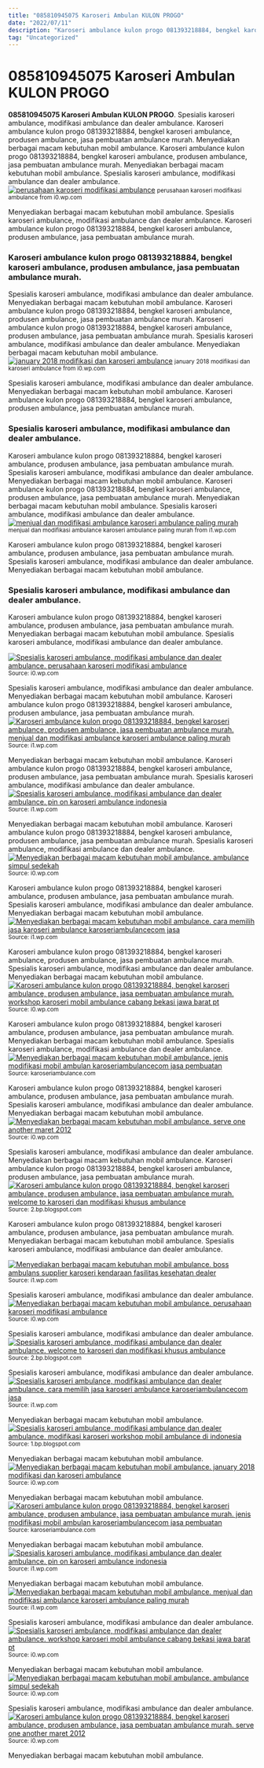 ```yaml
---
title: "085810945075 Karoseri Ambulan KULON PROGO"
date: "2022/07/11"
description: "Karoseri ambulance kulon progo 081393218884, bengkel karoseri ambulance, produsen ambulance, jasa pembuatan ambulance murah."
tag: "Uncategorized"
---
```


# 085810945075 Karoseri Ambulan KULON PROGO
**085810945075 Karoseri Ambulan KULON PROGO**. Spesialis karoseri ambulance, modifikasi ambulance dan dealer ambulance. Karoseri ambulance kulon progo 081393218884, bengkel karoseri ambulance, produsen ambulance, jasa pembuatan ambulance murah. Menyediakan berbagai macam kebutuhan mobil ambulance.
Karoseri ambulance kulon progo 081393218884, bengkel karoseri ambulance, produsen ambulance, jasa pembuatan ambulance murah. Menyediakan berbagai macam kebutuhan mobil ambulance. Spesialis karoseri ambulance, modifikasi ambulance dan dealer ambulance.
[![perusahaan karoseri modifikasi ambulance](https://i0.wp.com/4.bp.blogspot.com/-lz4_jDFpWYE/WBNki0Dg5gI/AAAAAAAAApU/OQET7r3-4fAUGOi0cif2ZHnpIdN8UbucgCLcB/s200/IMG-20161024-WA0003.jpg "perusahaan karoseri modifikasi ambulance")](https://i0.wp.com/4.bp.blogspot.com/-lz4_jDFpWYE/WBNki0Dg5gI/AAAAAAAAApU/OQET7r3-4fAUGOi0cif2ZHnpIdN8UbucgCLcB/s200/IMG-20161024-WA0003.jpg)
<small>perusahaan karoseri modifikasi ambulance from i0.wp.com</small>

Menyediakan berbagai macam kebutuhan mobil ambulance. Spesialis karoseri ambulance, modifikasi ambulance dan dealer ambulance. Karoseri ambulance kulon progo 081393218884, bengkel karoseri ambulance, produsen ambulance, jasa pembuatan ambulance murah.

### Karoseri ambulance kulon progo 081393218884, bengkel karoseri ambulance, produsen ambulance, jasa pembuatan ambulance murah.
Spesialis karoseri ambulance, modifikasi ambulance dan dealer ambulance. Menyediakan berbagai macam kebutuhan mobil ambulance. Karoseri ambulance kulon progo 081393218884, bengkel karoseri ambulance, produsen ambulance, jasa pembuatan ambulance murah.
Karoseri ambulance kulon progo 081393218884, bengkel karoseri ambulance, produsen ambulance, jasa pembuatan ambulance murah. Spesialis karoseri ambulance, modifikasi ambulance dan dealer ambulance. Menyediakan berbagai macam kebutuhan mobil ambulance.
[![january 2018 modifikasi dan karoseri ambulance](https://i0.wp.com/1.bp.blogspot.com/-tW_vVaOsccY/WlWdYLS98tI/AAAAAAAAJOM/hDUsMigKiS8HhOmJGDtolV8nfMrKVZAzQCLcBGAs/s1600/20180110_083143.jpg "january 2018 modifikasi dan karoseri ambulance")](https://i0.wp.com/1.bp.blogspot.com/-tW_vVaOsccY/WlWdYLS98tI/AAAAAAAAJOM/hDUsMigKiS8HhOmJGDtolV8nfMrKVZAzQCLcBGAs/s1600/20180110_083143.jpg)
<small>january 2018 modifikasi dan karoseri ambulance from i0.wp.com</small>

Spesialis karoseri ambulance, modifikasi ambulance dan dealer ambulance. Menyediakan berbagai macam kebutuhan mobil ambulance. Karoseri ambulance kulon progo 081393218884, bengkel karoseri ambulance, produsen ambulance, jasa pembuatan ambulance murah.

### Spesialis karoseri ambulance, modifikasi ambulance dan dealer ambulance.
Karoseri ambulance kulon progo 081393218884, bengkel karoseri ambulance, produsen ambulance, jasa pembuatan ambulance murah. Spesialis karoseri ambulance, modifikasi ambulance dan dealer ambulance. Menyediakan berbagai macam kebutuhan mobil ambulance.
Karoseri ambulance kulon progo 081393218884, bengkel karoseri ambulance, produsen ambulance, jasa pembuatan ambulance murah. Menyediakan berbagai macam kebutuhan mobil ambulance. Spesialis karoseri ambulance, modifikasi ambulance dan dealer ambulance.
[![menjual dan modifikasi ambulance karoseri ambulance paling murah](https://i1.wp.com/4.bp.blogspot.com/-mw1bTlN2zRA/WzGXPeqtaiI/AAAAAAAAJwI/qL6oOF4_sDwA7wYomrHk0oa3i_ca8Yi3gCLcBGAs/s1600/DSC_0688.JPG "menjual dan modifikasi ambulance karoseri ambulance paling murah")](https://i1.wp.com/4.bp.blogspot.com/-mw1bTlN2zRA/WzGXPeqtaiI/AAAAAAAAJwI/qL6oOF4_sDwA7wYomrHk0oa3i_ca8Yi3gCLcBGAs/s1600/DSC_0688.JPG)
<small>menjual dan modifikasi ambulance karoseri ambulance paling murah from i1.wp.com</small>

Karoseri ambulance kulon progo 081393218884, bengkel karoseri ambulance, produsen ambulance, jasa pembuatan ambulance murah. Spesialis karoseri ambulance, modifikasi ambulance dan dealer ambulance. Menyediakan berbagai macam kebutuhan mobil ambulance.

### Spesialis karoseri ambulance, modifikasi ambulance dan dealer ambulance.
Karoseri ambulance kulon progo 081393218884, bengkel karoseri ambulance, produsen ambulance, jasa pembuatan ambulance murah. Menyediakan berbagai macam kebutuhan mobil ambulance. Spesialis karoseri ambulance, modifikasi ambulance dan dealer ambulance.


[![Spesialis karoseri ambulance, modifikasi ambulance dan dealer ambulance. perusahaan karoseri modifikasi ambulance](http://tse3.mm.bing.net/th?id=OIP.qBjosLpzpDNC_TcN8yxQtQAAAA&amp;pid=15.1 "perusahaan karoseri modifikasi ambulance")](https://i0.wp.com/4.bp.blogspot.com/-lz4_jDFpWYE/WBNki0Dg5gI/AAAAAAAAApU/OQET7r3-4fAUGOi0cif2ZHnpIdN8UbucgCLcB/s200/IMG-20161024-WA0003.jpg)
<small>Source: i0.wp.com</small>

Spesialis karoseri ambulance, modifikasi ambulance dan dealer ambulance. Menyediakan berbagai macam kebutuhan mobil ambulance. Karoseri ambulance kulon progo 081393218884, bengkel karoseri ambulance, produsen ambulance, jasa pembuatan ambulance murah.
[![Karoseri ambulance kulon progo 081393218884, bengkel karoseri ambulance, produsen ambulance, jasa pembuatan ambulance murah. menjual dan modifikasi ambulance karoseri ambulance paling murah](http://tse2.mm.bing.net/th?id=OIP.99QwX80awU3uiALnHeAX6gHaE7&amp;pid=15.1 "menjual dan modifikasi ambulance karoseri ambulance paling murah")](https://i1.wp.com/4.bp.blogspot.com/-mw1bTlN2zRA/WzGXPeqtaiI/AAAAAAAAJwI/qL6oOF4_sDwA7wYomrHk0oa3i_ca8Yi3gCLcBGAs/s1600/DSC_0688.JPG)
<small>Source: i1.wp.com</small>

Menyediakan berbagai macam kebutuhan mobil ambulance. Karoseri ambulance kulon progo 081393218884, bengkel karoseri ambulance, produsen ambulance, jasa pembuatan ambulance murah. Spesialis karoseri ambulance, modifikasi ambulance dan dealer ambulance.
[![Spesialis karoseri ambulance, modifikasi ambulance dan dealer ambulance. pin on karoseri ambulance indonesia](http://tse4.mm.bing.net/th?id=OIP.LjeVdNIOezp4hoJQeX9sPAHaJg&amp;pid=15.1 "pin on karoseri ambulance indonesia")](https://i1.wp.com/i.pinimg.com/736x/98/34/3e/98343e8a24cf4ac0b75502dbb07aaa4f.jpg)
<small>Source: i1.wp.com</small>

Menyediakan berbagai macam kebutuhan mobil ambulance. Karoseri ambulance kulon progo 081393218884, bengkel karoseri ambulance, produsen ambulance, jasa pembuatan ambulance murah. Spesialis karoseri ambulance, modifikasi ambulance dan dealer ambulance.
[![Menyediakan berbagai macam kebutuhan mobil ambulance. ambulance simpul sedekah](http://tse2.mm.bing.net/th?id=OIP.5jVPIMaaIXWD8wHD4jPbeQHaDp&amp;pid=15.1 "ambulance simpul sedekah")](https://i0.wp.com/www.simpulsedekah.org/wp-content/uploads/2016/10/ss-eva-1-900x444.jpg)
<small>Source: i0.wp.com</small>

Karoseri ambulance kulon progo 081393218884, bengkel karoseri ambulance, produsen ambulance, jasa pembuatan ambulance murah. Spesialis karoseri ambulance, modifikasi ambulance dan dealer ambulance. Menyediakan berbagai macam kebutuhan mobil ambulance.
[![Menyediakan berbagai macam kebutuhan mobil ambulance. cara memilih jasa karoseri ambulance karoseriambulancecom jasa](http://tse3.mm.bing.net/th?id=OIP.QRWdGkyaNOBY3teVURZtmwHaEK&amp;pid=15.1 "cara memilih jasa karoseri ambulance karoseriambulancecom jasa")](https://i1.wp.com/karoseriambulance.com/wp-content/uploads/2018/03/IMG_20170616_190942-Copy.jpg)
<small>Source: i1.wp.com</small>

Karoseri ambulance kulon progo 081393218884, bengkel karoseri ambulance, produsen ambulance, jasa pembuatan ambulance murah. Spesialis karoseri ambulance, modifikasi ambulance dan dealer ambulance. Menyediakan berbagai macam kebutuhan mobil ambulance.
[![Karoseri ambulance kulon progo 081393218884, bengkel karoseri ambulance, produsen ambulance, jasa pembuatan ambulance murah. workshop karoseri mobil ambulance cabang bekasi jawa barat pt](http://tse3.mm.bing.net/th?id=OIP.B7RFIz8eSseCqlghyCSOpAHaD4&amp;pid=15.1 "workshop karoseri mobil ambulance cabang bekasi jawa barat pt")](https://i0.wp.com/3.bp.blogspot.com/-sK6-ZHUes1w/V7ZhBdD385I/AAAAAAAAAcM/p9ABGyHrT1USdVkpTHKdSKWkxS-IZ8t6gCLcB/w1200-h630-p-k-no-nu/3380778_p1010779.jpg)
<small>Source: i0.wp.com</small>

Karoseri ambulance kulon progo 081393218884, bengkel karoseri ambulance, produsen ambulance, jasa pembuatan ambulance murah. Menyediakan berbagai macam kebutuhan mobil ambulance. Spesialis karoseri ambulance, modifikasi ambulance dan dealer ambulance.
[![Menyediakan berbagai macam kebutuhan mobil ambulance. jenis modifikasi mobil ambulan karoseriambulancecom jasa pembuatan](http://tse4.mm.bing.net/th?id=OIP.vqLE3gnNciQM77EEMmmK8gHaDL&amp;pid=15.1 "jenis modifikasi mobil ambulan karoseriambulancecom jasa pembuatan")](https://karoseriambulance.com/wp-content/uploads/2017/11/IMG-20151221-WA0030-1200x514.jpg)
<small>Source: karoseriambulance.com</small>

Karoseri ambulance kulon progo 081393218884, bengkel karoseri ambulance, produsen ambulance, jasa pembuatan ambulance murah. Spesialis karoseri ambulance, modifikasi ambulance dan dealer ambulance. Menyediakan berbagai macam kebutuhan mobil ambulance.
[![Menyediakan berbagai macam kebutuhan mobil ambulance. serve one another maret 2012](http://tse2.mm.bing.net/th?id=OIP.SD4jld0snMu-g8bD3IFFSgHaE8&amp;pid=15.1 "serve one another maret 2012")](https://i0.wp.com/4.bp.blogspot.com/-HCNL9uyysb0/T07mbCYtzmI/AAAAAAAAAfs/0gNbTLMxzmU/s1600/IMG_3353.JPG)
<small>Source: i0.wp.com</small>

Spesialis karoseri ambulance, modifikasi ambulance dan dealer ambulance. Menyediakan berbagai macam kebutuhan mobil ambulance. Karoseri ambulance kulon progo 081393218884, bengkel karoseri ambulance, produsen ambulance, jasa pembuatan ambulance murah.
[![Karoseri ambulance kulon progo 081393218884, bengkel karoseri ambulance, produsen ambulance, jasa pembuatan ambulance murah. welcome to karoseri dan modifikasi khusus ambulance](http://tse2.mm.bing.net/th?id=OIP.6YuiEM7SPti5iUpTaItgIgHaEK&amp;pid=15.1 "welcome to karoseri dan modifikasi khusus ambulance")](https://2.bp.blogspot.com/-uemJ_XFgmw4/WV81IqxwEjI/AAAAAAAAB5c/dKhRwfwodUI_UNmE3PJSZw2L2wVDdcWDQCLcBGAs/s1600/sertifikat%2Bkaroseri%2B1620.jpg)
<small>Source: 2.bp.blogspot.com</small>

Karoseri ambulance kulon progo 081393218884, bengkel karoseri ambulance, produsen ambulance, jasa pembuatan ambulance murah. Menyediakan berbagai macam kebutuhan mobil ambulance. Spesialis karoseri ambulance, modifikasi ambulance dan dealer ambulance.

[![Menyediakan berbagai macam kebutuhan mobil ambulance. boss ambulans supplier karoseri kendaraan fasilitas kesehatan dealer](http://tse1.mm.bing.net/th?id=OIP.NRNUkdXkkskpUK4Lpzy4JwDYEg&amp;pid=15.1 "boss ambulans supplier karoseri kendaraan fasilitas kesehatan dealer")](https://i1.wp.com/lh3.googleusercontent.com/--QlsU6k9haQ/WNqVyXJpJQI/AAAAAAAADd4/qNucgedsnoI/s320/IMG_20160211_201606.jpg)
<small>Source: i1.wp.com</small>

Spesialis karoseri ambulance, modifikasi ambulance dan dealer ambulance.
[![Menyediakan berbagai macam kebutuhan mobil ambulance. perusahaan karoseri modifikasi ambulance](http://tse3.mm.bing.net/th?id=OIP.qBjosLpzpDNC_TcN8yxQtQAAAA&amp;pid=15.1 "perusahaan karoseri modifikasi ambulance")](https://i0.wp.com/4.bp.blogspot.com/-lz4_jDFpWYE/WBNki0Dg5gI/AAAAAAAAApU/OQET7r3-4fAUGOi0cif2ZHnpIdN8UbucgCLcB/s200/IMG-20161024-WA0003.jpg)
<small>Source: i0.wp.com</small>

Spesialis karoseri ambulance, modifikasi ambulance dan dealer ambulance.
[![Spesialis karoseri ambulance, modifikasi ambulance dan dealer ambulance. welcome to karoseri dan modifikasi khusus ambulance](http://tse2.mm.bing.net/th?id=OIP.6YuiEM7SPti5iUpTaItgIgHaEK&amp;pid=15.1 "welcome to karoseri dan modifikasi khusus ambulance")](https://2.bp.blogspot.com/-uemJ_XFgmw4/WV81IqxwEjI/AAAAAAAAB5c/dKhRwfwodUI_UNmE3PJSZw2L2wVDdcWDQCLcBGAs/s1600/sertifikat%2Bkaroseri%2B1620.jpg)
<small>Source: 2.bp.blogspot.com</small>

Spesialis karoseri ambulance, modifikasi ambulance dan dealer ambulance.
[![Spesialis karoseri ambulance, modifikasi ambulance dan dealer ambulance. cara memilih jasa karoseri ambulance karoseriambulancecom jasa](http://tse3.mm.bing.net/th?id=OIP.QRWdGkyaNOBY3teVURZtmwHaEK&amp;pid=15.1 "cara memilih jasa karoseri ambulance karoseriambulancecom jasa")](https://i1.wp.com/karoseriambulance.com/wp-content/uploads/2018/03/IMG_20170616_190942-Copy.jpg)
<small>Source: i1.wp.com</small>

Menyediakan berbagai macam kebutuhan mobil ambulance.
[![Spesialis karoseri ambulance, modifikasi ambulance dan dealer ambulance. modifikasi karoseri workshop mobil ambulance di indonesia](http://tse2.mm.bing.net/th?id=OIP.2aP7Vzf7Ove5ryX4rWpukAAAAA&amp;pid=15.1 "modifikasi karoseri workshop mobil ambulance di indonesia")](https://1.bp.blogspot.com/-XnAj7HsgyxE/UvHWFG7DOhI/AAAAAAAAAh4/0PN0fbh86-A/s1600/00C853DA-C1E8-415B-9A1C-3E5794EF3845.png)
<small>Source: 1.bp.blogspot.com</small>

Menyediakan berbagai macam kebutuhan mobil ambulance.
[![Menyediakan berbagai macam kebutuhan mobil ambulance. january 2018 modifikasi dan karoseri ambulance](http://tse2.mm.bing.net/th?id=OIP.LfKB5RN-sSSs9Xqd164j_gHaFj&amp;pid=15.1 "january 2018 modifikasi dan karoseri ambulance")](https://i0.wp.com/1.bp.blogspot.com/-tW_vVaOsccY/WlWdYLS98tI/AAAAAAAAJOM/hDUsMigKiS8HhOmJGDtolV8nfMrKVZAzQCLcBGAs/s1600/20180110_083143.jpg)
<small>Source: i0.wp.com</small>

Menyediakan berbagai macam kebutuhan mobil ambulance.
[![Karoseri ambulance kulon progo 081393218884, bengkel karoseri ambulance, produsen ambulance, jasa pembuatan ambulance murah. jenis modifikasi mobil ambulan karoseriambulancecom jasa pembuatan](http://tse4.mm.bing.net/th?id=OIP.vqLE3gnNciQM77EEMmmK8gHaDL&amp;pid=15.1 "jenis modifikasi mobil ambulan karoseriambulancecom jasa pembuatan")](https://karoseriambulance.com/wp-content/uploads/2017/11/IMG-20151221-WA0030-1200x514.jpg)
<small>Source: karoseriambulance.com</small>

Menyediakan berbagai macam kebutuhan mobil ambulance.
[![Spesialis karoseri ambulance, modifikasi ambulance dan dealer ambulance. pin on karoseri ambulance indonesia](http://tse4.mm.bing.net/th?id=OIP.LjeVdNIOezp4hoJQeX9sPAHaJg&amp;pid=15.1 "pin on karoseri ambulance indonesia")](https://i1.wp.com/i.pinimg.com/736x/98/34/3e/98343e8a24cf4ac0b75502dbb07aaa4f.jpg)
<small>Source: i1.wp.com</small>

Menyediakan berbagai macam kebutuhan mobil ambulance.
[![Menyediakan berbagai macam kebutuhan mobil ambulance. menjual dan modifikasi ambulance karoseri ambulance paling murah](http://tse2.mm.bing.net/th?id=OIP.99QwX80awU3uiALnHeAX6gHaE7&amp;pid=15.1 "menjual dan modifikasi ambulance karoseri ambulance paling murah")](https://i1.wp.com/4.bp.blogspot.com/-mw1bTlN2zRA/WzGXPeqtaiI/AAAAAAAAJwI/qL6oOF4_sDwA7wYomrHk0oa3i_ca8Yi3gCLcBGAs/s1600/DSC_0688.JPG)
<small>Source: i1.wp.com</small>

Spesialis karoseri ambulance, modifikasi ambulance dan dealer ambulance.
[![Spesialis karoseri ambulance, modifikasi ambulance dan dealer ambulance. workshop karoseri mobil ambulance cabang bekasi jawa barat pt](http://tse3.mm.bing.net/th?id=OIP.B7RFIz8eSseCqlghyCSOpAHaD4&amp;pid=15.1 "workshop karoseri mobil ambulance cabang bekasi jawa barat pt")](https://i0.wp.com/3.bp.blogspot.com/-sK6-ZHUes1w/V7ZhBdD385I/AAAAAAAAAcM/p9ABGyHrT1USdVkpTHKdSKWkxS-IZ8t6gCLcB/w1200-h630-p-k-no-nu/3380778_p1010779.jpg)
<small>Source: i0.wp.com</small>

Menyediakan berbagai macam kebutuhan mobil ambulance.
[![Menyediakan berbagai macam kebutuhan mobil ambulance. ambulance simpul sedekah](http://tse2.mm.bing.net/th?id=OIP.5jVPIMaaIXWD8wHD4jPbeQHaDp&amp;pid=15.1 "ambulance simpul sedekah")](https://i0.wp.com/www.simpulsedekah.org/wp-content/uploads/2016/10/ss-eva-1-900x444.jpg)
<small>Source: i0.wp.com</small>

Spesialis karoseri ambulance, modifikasi ambulance dan dealer ambulance.
[![Karoseri ambulance kulon progo 081393218884, bengkel karoseri ambulance, produsen ambulance, jasa pembuatan ambulance murah. serve one another maret 2012](http://tse2.mm.bing.net/th?id=OIP.SD4jld0snMu-g8bD3IFFSgHaE8&amp;pid=15.1 "serve one another maret 2012")](https://i0.wp.com/4.bp.blogspot.com/-HCNL9uyysb0/T07mbCYtzmI/AAAAAAAAAfs/0gNbTLMxzmU/s1600/IMG_3353.JPG)
<small>Source: i0.wp.com</small>

Menyediakan berbagai macam kebutuhan mobil ambulance.
